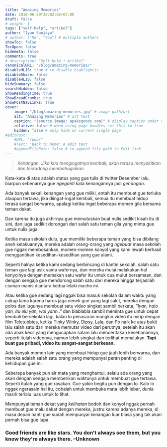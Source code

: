 ```yaml
---
title: "Amazing Memories"
date: 2018-06-20T20:02:02+07:00
draft: false
# weight: 1
tags: ["self-help", "artikel"]
author: "Iyan Sanjaya"
# author: ["Me", "You"] # multiple authors
showToc: false
TocOpen: false
hidemeta: false
comments: true
# description: "Self-Help • Artikel"
canonicalURL: "/blog/amazing-memories/"
disableHLJS: true # to disable highlightjs
disableShare: false
disableHLJS: false
hideSummary: false
searchHidden: false
ShowReadingTime: true
ShowBreadCrumbs: true
ShowPostNavLinks: true
cover:
    image: "/blog/amazing-memories.jpg" # image path/url
    alt: "Amazing Memories" # alt text
    caption: "(source image: apaksgoods.com)" # display caption under cover
    relative: false # when using page bundles set this to true
    hidden: false # only hide on current single page
#editPost:
    #URL: "/pub/"
    #Text: "Back to Home" # edit text
    #appendFilePath: false # to append file path to Edit link
---
```

> *Kenangan. Jika kita mengingatnya kembali, akan terasa menyakitkan dan terkadang membahagiakan.*

Kata-kata di atas adalah status yang gue tulis di twitter Desember lalu, biarpun sebenarnya gue *ngeganti* kata kenangannya jadi *genangan*.

Ada banyak sekali kenangan yang gue miliki, entah itu membuat gue terluka ataupun tertawa, jika diingat-ingat kembali, semua itu membuat hidup terasa sangat berwarna, apalagi ketika ingat beberapa momen gila bersama teman dekat.

Dan karena itu juga akhirnya gue memutuskan buat nulis sedikit kisah itu di sini, dan juga sedikit dorongan dari salah satu teman gila yang minta gue untuk nulis juga.

Ketika masa sekolah dulu, gue memiliki beberapa teman yang bisa dibilang aneh kelakuannya, mereka adalah orang-orang yang *ngebuat* masa sekolah gue nggak membosankan, momen-momen konyol yang kami lewati berhasil menggantikan kesedihan-kesedihan yang gue alami.

Seperti halnya ketika kami sedang berbincang di kantin sekolah, salah satu teman gue lagi asik sama wafernya, dan mereka mulai melakukan hal konyolnya dengan memakan satu wafer itu untuk dua mulut bersamaan, dan dengan sengaja gue mendorong salah satu dari mereka hingga terjadilah ciuman manis diantara kedua lelaki macho ini.

Atau ketika gue sedang lagi nggak bisa masuk sekolah dalam waktu yang cukup lama karena harus jaga nenek gue yang lagi sakit, mereka dengan polos dan lugunya membuat satu video singkat sambil berkata, *"Iyan, halo yan, itu elu yan, woi yann.."* dan blablabla sambil meminta gue untuk cepat kembali bersekolah lagi, kalau lo penasaran mungkin video itu mirip dengan film Teletubbies, ketika Tinky Winky, Dipsy, Lala, dan Po naik ke atas bukit lalu salah satu dari mereka memutar video dari perutnya, setelah itu akan ada anak kecil yang mengucapkan salam lalu menceritakan kesehariannya, seperti itulah videonya, namun lebih singkat dan terlihat memalukan. **Tapi buat gue pribadi, video itu sangat-sangat berkesan.**

Ada banyak momen lain yang membuat hidup gue jauh lebih berwarna, dan mereka adalah salah satu orang yang mempunyai peran penting di kehidupan gue ini.

Seberapa banyak pun air mata yang menghantui, selalu ada orang yang akan dengan sengaja memberikan waktunya untuk membuat gue tertawa. Seperti itulah yang gue rasakan. Gue yakin begitu pun dengan lo. Kalo lo nggak ngerasain hal itu, cobalah untuk membuka mata lebih lebar, dunia masih terlalu luas untuk lo lihat.

Mempunyai teman dekat yang *kelihatan* bodoh dan konyol nggak pernah membuat gue malu dekat dengan mereka, justru karena adanya mereka, di masa depan nanti gue sudah mempunyai kenangan luar biasa yang tak akan pernah bisa gue lupa.

### Good friends are like stars. You don't always see them, but you know they're always there. –Unknown